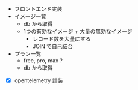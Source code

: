 - フロントエンド実装
- イメージ一覧
  - db から取得
  - 1つの有効なイメージ + 大量の無効なイメージ
    - レコード数を大量にする
    - JOIN で自己結合
- プラン一覧
  - free, pro, max ?
  - db から取得
- [x] opentelemetry 計装
